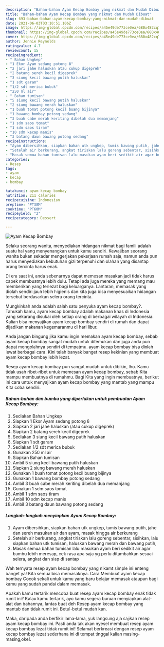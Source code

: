 ```yaml
---
description: "Bahan-bahan Ayam Kecap Bombay yang nikmat dan Mudah Dibuat"
title: "Bahan-bahan Ayam Kecap Bombay yang nikmat dan Mudah Dibuat"
slug: 693-bahan-bahan-ayam-kecap-bombay-yang-nikmat-dan-mudah-dibuat
date: 2021-06-03T03:10:51.106Z
image: https://img-global.cpcdn.com/recipes/a45e49de773ce0ea/680x482cq70/ayam-kecap-bombay-foto-resep-utama.jpg
thumbnail: https://img-global.cpcdn.com/recipes/a45e49de773ce0ea/680x482cq70/ayam-kecap-bombay-foto-resep-utama.jpg
cover: https://img-global.cpcdn.com/recipes/a45e49de773ce0ea/680x482cq70/ayam-kecap-bombay-foto-resep-utama.jpg
author: Jennie Reynolds
ratingvalue: 4.7
reviewcount: 15
recipeingredient:
- " Bahan Ungkep"
- "1 Ekor Ayam sedang potong 8"
- "2 jari jahe haluskan atau cukup digeprek"
- "2 batang sereh kecil digeprek"
- "3 siung kecil bawang putih haluskan"
- "1 sdt garam"
- "1/2 sdt merica bubuk"
- "250 ml air"
- " Bahan tumisan"
- "5 siung kecil bawang putih haluskan"
- "2 siung bawang merah haluskan"
- "1 buah tomat potong kecil buang bijinya"
- "1 bawang bombay potong sedang"
- "3 buah cabe merah keriting dibelah dua memanjang"
- "1 sdm saos tomat"
- "1 sdm saos tiram"
- "10 sdm kecap manis"
- "3 batang daun bawang potong sedang"
recipeinstructions:
- "Ayam dibersihkan, siapkan bahan utk ungkep, tumis bawang putih, jahe dan sereh masukan air dan ayam, masak hingga air berkurang"
- "Setelah air berkurang, angkat tiriskan lalu goreng sebentar, sisihkan, lalu siapkan bahan utk tumisan, haluskan bawang merah dan bawang putih,"
- "Masak semua bahan tumisan lalu masukan ayam beri sedikit air agar bumbu lebih meresap, cek rasa apa saja yg perlu ditambahkan sesuai selera, angkat dan siap di santap"
categories:
- Resep
tags:
- ayam
- kecap
- bombay

katakunci: ayam kecap bombay 
nutrition: 211 calories
recipecuisine: Indonesian
preptime: "PT38M"
cooktime: "PT60M"
recipeyield: "2"
recipecategory: Dessert

---
```



![Ayam Kecap Bombay](https://img-global.cpcdn.com/recipes/a45e49de773ce0ea/680x482cq70/ayam-kecap-bombay-foto-resep-utama.jpg)

Selaku seorang wanita, menyediakan hidangan nikmat bagi famili adalah suatu hal yang menyenangkan untuk kamu sendiri. Kewajiban seorang  wanita bukan sekadar mengerjakan pekerjaan rumah saja, namun anda pun harus menyediakan kebutuhan gizi terpenuhi dan olahan yang disantap orang tercinta harus enak.

Di era  saat ini, anda sebenarnya dapat memesan masakan jadi tidak harus capek membuatnya lebih dulu. Tetapi ada juga mereka yang memang mau memberikan yang terlezat bagi keluarganya. Lantaran, memasak yang diolah sendiri jauh lebih higienis dan kita juga bisa menyesuaikan hidangan tersebut berdasarkan selera orang tercinta. 



Mungkinkah anda adalah salah satu penyuka ayam kecap bombay?. Tahukah kamu, ayam kecap bombay adalah makanan khas di Indonesia yang sekarang disukai oleh setiap orang di berbagai wilayah di Indonesia. Kalian bisa menyajikan ayam kecap bombay sendiri di rumah dan dapat dijadikan makanan kegemaranmu di hari libur.

Anda jangan bingung jika kamu ingin memakan ayam kecap bombay, sebab ayam kecap bombay sangat mudah untuk ditemukan dan juga anda pun dapat mengolahnya sendiri di tempatmu. ayam kecap bombay bisa diolah lewat berbagai cara. Kini telah banyak banget resep kekinian yang membuat ayam kecap bombay lebih lezat.

Resep ayam kecap bombay pun sangat mudah untuk dibikin, lho. Kamu tidak usah ribet-ribet untuk memesan ayam kecap bombay, sebab Kita mampu membuatnya di rumahmu. Bagi Kita yang ingin membuatnya, berikut ini cara untuk menyajikan ayam kecap bombay yang mantab yang mampu Kita coba sendiri.

<!--inarticleads1-->

##### Bahan-bahan dan bumbu yang diperlukan untuk pembuatan Ayam Kecap Bombay:

1. Sediakan  Bahan Ungkep
1. Siapkan 1 Ekor Ayam sedang potong 8
1. Siapkan 2 jari jahe haluskan (atau cukup digeprek)
1. Siapkan 2 batang sereh kecil digeprek
1. Sediakan 3 siung kecil bawang putih haluskan
1. Siapkan 1 sdt garam
1. Sediakan 1/2 sdt merica bubuk
1. Gunakan 250 ml air
1. Siapkan  Bahan tumisan
1. Ambil 5 siung kecil bawang putih haluskan
1. Siapkan 2 siung bawang merah haluskan
1. Gunakan 1 buah tomat potong kecil buang bijinya
1. Gunakan 1 bawang bombay potong sedang
1. Ambil 3 buah cabe merah keriting dibelah dua memanjang
1. Gunakan 1 sdm saos tomat
1. Ambil 1 sdm saos tiram
1. Ambil 10 sdm kecap manis
1. Ambil 3 batang daun bawang potong sedang




<!--inarticleads2-->

##### Langkah-langkah menyiapkan Ayam Kecap Bombay:

1. Ayam dibersihkan, siapkan bahan utk ungkep, tumis bawang putih, jahe dan sereh masukan air dan ayam, masak hingga air berkurang
1. Setelah air berkurang, angkat tiriskan lalu goreng sebentar, sisihkan, lalu siapkan bahan utk tumisan, haluskan bawang merah dan bawang putih,
1. Masak semua bahan tumisan lalu masukan ayam beri sedikit air agar bumbu lebih meresap, cek rasa apa saja yg perlu ditambahkan sesuai selera, angkat dan siap di santap




Wah ternyata resep ayam kecap bombay yang nikamt simple ini enteng banget ya! Kita semua bisa memasaknya. Cara Membuat ayam kecap bombay Cocok sekali untuk kamu yang baru belajar memasak ataupun bagi kamu yang sudah pandai dalam memasak.

Apakah kamu tertarik mencoba buat resep ayam kecap bombay enak tidak rumit ini? Kalau kamu tertarik, ayo kamu segera buruan menyiapkan alat-alat dan bahannya, lantas buat deh Resep ayam kecap bombay yang mantab dan tidak rumit ini. Betul-betul mudah kan. 

Maka, daripada anda berfikir lama-lama, yuk langsung aja sajikan resep ayam kecap bombay ini. Pasti anda tak akan nyesel membuat resep ayam kecap bombay lezat tidak rumit ini! Selamat berkreasi dengan resep ayam kecap bombay lezat sederhana ini di tempat tinggal kalian masing-masing,oke!.

